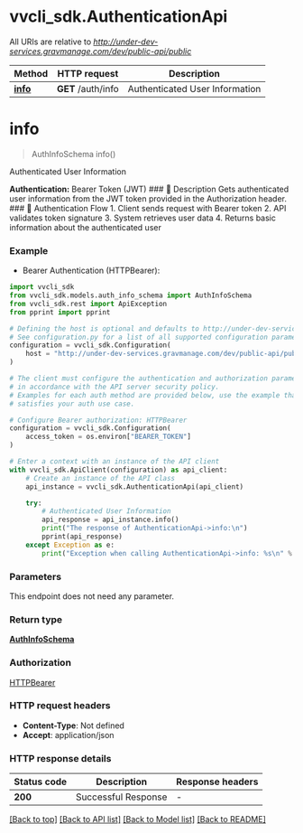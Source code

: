 # vvcli_sdk.AuthenticationApi

All URIs are relative to *http://under-dev-services.gravmanage.com/dev/public-api/public*

Method | HTTP request | Description
------------- | ------------- | -------------
[**info**](AuthenticationApi.md#info) | **GET** /auth/info | Authenticated User Information


# **info**
> AuthInfoSchema info()

Authenticated User Information

**Authentication:** Bearer Token (JWT)   ### 📝 Description Gets authenticated user information from the JWT token provided in the Authorization header.  ### 🔐 Authentication Flow 1. Client sends request with Bearer token 2. API validates token signature 3. System retrieves user data 4. Returns basic information about the authenticated user

### Example

* Bearer Authentication (HTTPBearer):

```python
import vvcli_sdk
from vvcli_sdk.models.auth_info_schema import AuthInfoSchema
from vvcli_sdk.rest import ApiException
from pprint import pprint

# Defining the host is optional and defaults to http://under-dev-services.gravmanage.com/dev/public-api/public
# See configuration.py for a list of all supported configuration parameters.
configuration = vvcli_sdk.Configuration(
    host = "http://under-dev-services.gravmanage.com/dev/public-api/public"
)

# The client must configure the authentication and authorization parameters
# in accordance with the API server security policy.
# Examples for each auth method are provided below, use the example that
# satisfies your auth use case.

# Configure Bearer authorization: HTTPBearer
configuration = vvcli_sdk.Configuration(
    access_token = os.environ["BEARER_TOKEN"]
)

# Enter a context with an instance of the API client
with vvcli_sdk.ApiClient(configuration) as api_client:
    # Create an instance of the API class
    api_instance = vvcli_sdk.AuthenticationApi(api_client)

    try:
        # Authenticated User Information
        api_response = api_instance.info()
        print("The response of AuthenticationApi->info:\n")
        pprint(api_response)
    except Exception as e:
        print("Exception when calling AuthenticationApi->info: %s\n" % e)
```



### Parameters

This endpoint does not need any parameter.

### Return type

[**AuthInfoSchema**](AuthInfoSchema.md)

### Authorization

[HTTPBearer](../README.md#HTTPBearer)

### HTTP request headers

 - **Content-Type**: Not defined
 - **Accept**: application/json

### HTTP response details

| Status code | Description | Response headers |
|-------------|-------------|------------------|
**200** | Successful Response |  -  |

[[Back to top]](#) [[Back to API list]](../README.md#documentation-for-api-endpoints) [[Back to Model list]](../README.md#documentation-for-models) [[Back to README]](../README.md)


